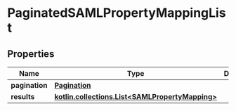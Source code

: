 
# PaginatedSAMLPropertyMappingList

## Properties
Name | Type | Description | Notes
------------ | ------------- | ------------- | -------------
**pagination** | [**Pagination**](Pagination.md) |  | 
**results** | [**kotlin.collections.List&lt;SAMLPropertyMapping&gt;**](SAMLPropertyMapping.md) |  | 



